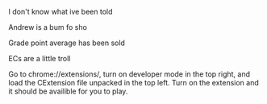 I don't know what ive been told

Andrew is a bum fo sho

Grade point average has been sold

ECs are a little troll



Go to chrome://extensions/, turn on developer mode in the top right, and load the CExtension file unpacked in the top left. 
Turn on the extension and it should be availible for you to play.


